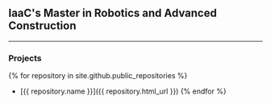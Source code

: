## IaaC's Master in Robotics and Advanced Construction

---

### Projects
{% for repository in site.github.public_repositories %}
  * [{{ repository.name }}]({{ repository.html_url }})
{% endfor %}
